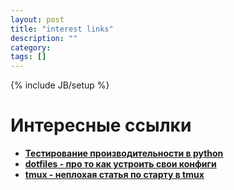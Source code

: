 ```yaml
---
layout: post
title: "interest links"
description: ""
category: 
tags: []
---
```

{% include JB/setup %}

<h1>Интересные ссылки</h1>
<ul>
    <li>
        <a href="http://proft.me/2012/03/20/profajling-pythondjangoflask-prilozhenij/">
            <strong>Тестирование производительности в python</strong>
        </a>
    </li>
    <li>
        <a href="http://dotfiles.github.com/">
            <strong>dotfiles - про то как устроить свои конфиги</strong>
        </a>
    </li>
    <li>
      <a href="http://the-bosha.ru/2010/06/01/terminal-window-manager-tmux/">
        <strong>tmux - неплохая статья по старту в tmux</strong>
      </a>
    </li>
</ul>
